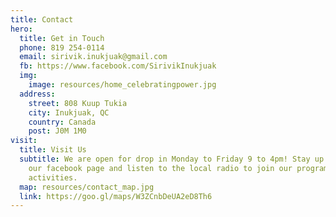 ```yaml
---
title: Contact
hero:
  title: Get in Touch
  phone: 819 254-0114
  email: sirivik.inukjuak@gmail.com
  fb: https://www.facebook.com/SirivikInukjuak
  img:
    image: resources/home_celebratingpower.jpg
  address:
    street: 808 Kuup Tukia
    city: Inukjuak, QC
    country: Canada
    post: J0M 1M0
visit:
  title: Visit Us
  subtitle: We are open for drop in Monday to Friday 9 to 4pm! Stay up to date on
    our facebook page and listen to the local radio to join our programs and
    activities.
  map: resources/contact_map.jpg
  link: https://goo.gl/maps/W3ZCnbDeUA2eD8Th6
---
```

